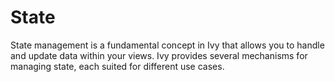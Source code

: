 # State

<Ingress Text="Master reactive state management in Ivy using hooks like UseState, UseSignal, and UseEffect to build dynamic, responsive apps." />

State management is a fundamental concept in Ivy that allows you to handle and update data within your views. Ivy provides several mechanisms for managing state, each suited for different use cases.
